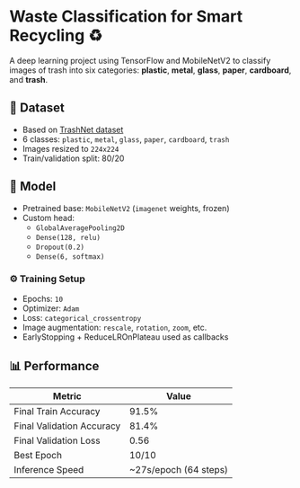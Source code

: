 # Waste Classification for Smart Recycling ♻️

A deep learning project using TensorFlow and MobileNetV2 to classify images of trash into six categories: **plastic**, **metal**, **glass**, **paper**, **cardboard**, and **trash**.

## 📂 Dataset

- Based on [TrashNet dataset](https://github.com/garythung/trashnet)
- 6 classes: `plastic`, `metal`, `glass`, `paper`, `cardboard`, `trash`
- Images resized to `224x224`
- Train/validation split: 80/20

## 🧠 Model

- Pretrained base: `MobileNetV2` (`imagenet` weights, frozen)
- Custom head:
  - `GlobalAveragePooling2D`
  - `Dense(128, relu)`
  - `Dropout(0.2)`
  - `Dense(6, softmax)`

### ⚙️ Training Setup

- Epochs: `10`
- Optimizer: `Adam`
- Loss: `categorical_crossentropy`
- Image augmentation: `rescale`, `rotation`, `zoom`, etc.
- EarlyStopping + ReduceLROnPlateau used as callbacks

## 📊 Performance

| Metric         | Value     |
|----------------|-----------|
| Final Train Accuracy     | 91.5%    |
| Final Validation Accuracy | 81.4%    |
| Final Validation Loss     | 0.56     |
| Best Epoch | 10/10 |
| Inference Speed | ~27s/epoch (64 steps) |

